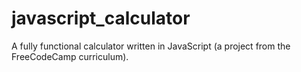 # javascript_calculator
A fully functional calculator written in JavaScript (a project from the FreeCodeCamp curriculum).
